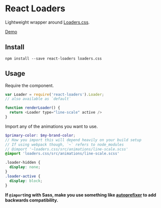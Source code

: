 # React Loaders

Lightweight wrapper around [Loaders.css](https://github.com/ConnorAtherton/loaders.css).

[Demo](http://jonjaques.github.com/react-loaders)

## Install

```
npm install --save react-loaders loaders.css
```


## Usage

Require the component.

```js
var Loader = require('react-loaders').Loader;
// also available as `default`

function renderLoader() {
  return <Loader type="line-scale" active />
}

```

Import any of the animations you want to use.

```scss
$primary-color: $my-brand-color;
// How you import this will depend heavily on your build setup
// If using webpack though, `~` refers to node_modules
// @import '~loaders.css/src/animations/line-scale.scss'
@import 'loaders.css/src/animations/line-scale.scss'

.loader-hidden {
  display: none;
}
.loader-active {
  display: block;
}
```

**If `@import`ing with Sass, make you use something like [autoprefixer](https://github.com/postcss/autoprefixer) to add backwards compatibility.**
